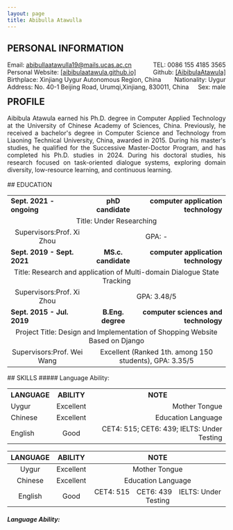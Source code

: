 ```yaml
---
layout: page
title: Abibulla Atawulla
---
```


<h2 id="personal information">PERSONAL INFORMATION</h2>
  <div style='float:left'>Email: <a href="mailto:abibullaatawulla19@mails.ucas.ac.cn" target="_top">abibullaatawulla19@mails.ucas.ac.cn</a></div>
  <div style='float:right'>TEL: 0086 155 4185 3565</div>
  <div style='float:left'>Personal Website: <a href="https://aibibulaatawula.github.io/">[aibibulaatawula.github.io]</a></div>
  <div style='float:right'>Github: <a href="https://www.github.com/AibibulaAtawula/">[AibibulaAtawula]</a></div>
  <div style='float:left'>Birthplace: Xinjiang Uygur Autonomous Region, China</div>
  <div style='float:right'>Nationality: Uygur</div>
  <div style='float:left'>Address:  No. 40-1 Beijing Road, Urumqi,Xinjiang, 830011, China</div>
  <div style='float:right'>Sex: male</div>
<br/><br/><br/>

## PROFILE 
 <div style="text-align:justify;"> Aibibula Atawula earned his Ph.D. degree in Computer Applied Technology at the University of Chinese Academy of Sciences, China. Previously, he received a bachelor's degree in Computer Science and Technology from Liaoning Technical University, China, awarded in 2015. During his master's studies, he qualified for the Successive Master-Doctor Program, and has completed his Ph.D. studies in 2024. During his doctoral studies, his research focused on task-oriented dialogue systems, exploring domain diversity, low-resource learning, and continuous learning.       </div>
<br/>
## EDUCATION
  <table border=1 width="100%" rules=none  frame=void cellpadding="0" cellspacing="0">
     <tr>
        <td style="text-align:lesft" colspan="1"><b>Sept. 2021 - ongoing</b></td>
        <td style="text-align:center" rowspan="1"><b>phD candidate</b></td>
        <td style="text-align:right" rowspan="1"><b>computer application technology</b></td>
     </tr>
     <tr>
        <td style="text-align:center" colspan="3">Title: Under Researching</td>
     </tr>
     <tr>
        <td style="text-align:center" colspan="1">Supervisors:Prof. Xi Zhou</td>
        <td style="text-align:center" colspan="2"> GPA: - </td>
     </tr>
     <tr>
        <td style="text-align:lesft" colspan="1"><b>Sept. 2019 - Sept. 2021</b></td>
        <td style="text-align:center" rowspan="1"><b>MS.c. candidate</b></td>
        <td style="text-align:right" rowspan="1"><b>computer application technology</b></td>
     </tr>
     <tr>
        <td style="text-align:center" colspan="3">Title: Research and application of Multi-domain Dialogue State Tracking</td>
     </tr>
     <tr>
        <td style="text-align:center" colspan="1">Supervisors:Prof. Xi Zhou</td>
        <td style="text-align:center" colspan="2"> GPA: 3.48/5</td>
     </tr>
     <tr>
        <td style="text-align:lesft" colspan="1"><b>Sept. 2015 - Jul. 2019</b></td>
        <td style="text-align:center" rowspan="1"><b>B.Eng. degree</b></td>
        <td style="text-align:right" rowspan="1"><b>computer sciences and technology</b></td>
     </tr>
     <tr>
        <td style="text-align:center" colspan="3">Project Title: Design and Implementation of Shopping Website Based on Django</td>
     </tr>
     <tr>
        <td style="text-align:center" colspan="1">Supervisors:Prof. Wei Wang</td>
        <td style="text-align:center" colspan="2">Excellent (Ranked 1th.  among 150 students), GPA: 3.35/5 </td>
     </tr>
  </table>
## SKILLS 
##### Language Ability:
<table border=1 width="100%" rules=none  frame=void cellpadding="0" cellspacing="0">
    <tr>
       <th style="text-align:lesft" colspan="1"><b>LANGUAGE</b></th>
       <th style="text-align:center" rowspan="1"><b>ABILITY</b></th>
       <th style="text-align:center" rowspan="1"><b>NOTE </b></th>
    </tr>  
  <tr>
        <td style="text-align:lesft" colspan="1">Uygur</td>
        <td style="text-align:center" rowspan="1">Excellent</td>
        <td style="text-align:right" rowspan="1">Mother Tongue</td>
  </tr>
  <tr>
        <td style="text-align:lesft" colspan="1">Chinese</td>
        <td style="text-align:center" rowspan="1">Excellent</td>
        <td style="text-align:right" rowspan="1">Education Language</td>
  </tr>
  <tr>
        <td style="text-align:lesft" colspan="1">English</td>
        <td style="text-align:center" rowspan="1">Good</td>
        <td style="text-align:right" rowspan="1">CET4: 515; CET6: 439; IELTS: Under Testing</td>
  </tr>
</table>

| LANGUAGE |  ABILITY  |                             NOTE                             |
| :------: | :-------: | :----------------------------------------------------------: |
|  Uygur   | Excellent |                        Mother Tongue                         |
| Chinese  | Excellent |                      Education Language                      |
| English  |   Good    | CET4: 515&ensp;&ensp;CET6: 439&ensp;&ensp;IELTS: Under Testing |
##### Language Ability:


